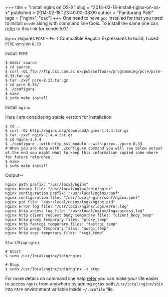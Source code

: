 +++
title = "Install nginx on OS-X"
slug = "2014-02-18-install-nginx-on-os-x"
published = 2014-02-18T23:40:00-08:00
author = "Pandurang Patil"
tags = ["nginx", "osx"]
+++
One need to have `gcc` installed for that you need to install `xcode` along with command line tools. To install the same one can [refer](http://stackoverflow.com/questions/9329243/xcode-4-4-and-later-install-command-line-tools) to this link for xcode 5.0.1.

`Nginx` requires `PCRE` – `Perl` Compatible Regular Expressions to build, I used `PCRE` version `8.33`

Install `PCRE`

    $ mkdir source
    $ cd source
    $ curl -OL ftp://ftp.csx.cam.ac.uk/pub/software/programming/pcre/pcre-8.33.tar.gz
    $ tar -zxvf pcre-8.33.tar.gz 
    $ cd pcre-8.33/
    $ ./configure
    $ make
    $ sudo make install


Install `nginx`

Here I am considering stable version for installation.

    $ cd ..
    $ curl -OL http://nginx.org/download/nginx-1.4.4.tar.gz
    $ tar -zxvf nginx-1.4.4.tar.gz
    $ cd nginx-1.4.4
    $ ./configure --with-http_ssl_module --with-pcre=../pcre-8.33
    # When you are done with ./configure command you will see below output at the end you might want to keep this information copied some where for future reference.
    $ make
    $ sudo make install

Output-- 

    nginx path prefix: "/usr/local/nginx"
    nginx binary file: "/usr/local/nginx/sbin/nginx"
    nginx configuration prefix: "/usr/local/nginx/conf"
    nginx configuration file: "/usr/local/nginx/conf/nginx.conf"
    nginx pid file: "/usr/local/nginx/logs/nginx.pid"
    nginx error log file: "/usr/local/nginx/logs/error.log"
    nginx http access log file: "/usr/local/nginx/logs/access.log"
    nginx http client request body temporary files: "client_body_temp"
    nginx http proxy temporary files: "proxy_temp"
    nginx http fastcgi temporary files: "fastcgi_temp"
    nginx http uwsgi temporary files: "uwsgi_temp"
    nginx http scgi temporary files: "scgi_temp"

  
`Start`/`Stop` `nginx`
  
    # Start
    $ sudo /usr/local/nginx/sbin/nginx 

    # Stop
    $ sudo /usr/local/nginx/sbin/nginx -s stop

For more details on command line help [refer](http://wiki.nginx.org/CommandLine) you
can make your life easier to access `ngnix` from anywhere by adding `nginx` path `/usr/local/nginx/sbin` into `PATH` environment variable inside `~/.profile` file.
